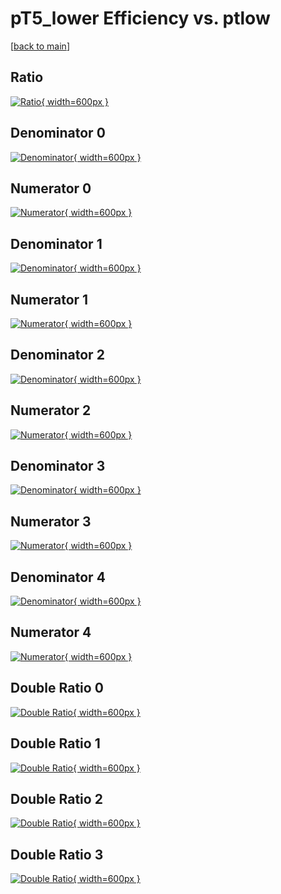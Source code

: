 # pT5_lower Efficiency vs. ptlow

[[back to main](./)]



## Ratio

[![Ratio](../mtv/var/pT5_lower_loweta_0_1_eff_ptlow.png){ width=600px }](../mtv/var/pT5_lower_loweta_0_1_eff_ptlow.pdf)

## Denominator 0

[![Denominator](../mtv/den/pT5_lower_loweta_0_1_eff_ptlow_den0.png){ width=600px }](../mtv/den/pT5_lower_loweta_0_1_eff_ptlow_den0.pdf)

## Numerator 0

[![Numerator](../mtv/num/pT5_lower_loweta_0_1_eff_ptlow_num0.png){ width=600px }](../mtv/num/pT5_lower_loweta_0_1_eff_ptlow_num0.pdf)

## Denominator 1

[![Denominator](../mtv/den/pT5_lower_loweta_0_1_eff_ptlow_den1.png){ width=600px }](../mtv/den/pT5_lower_loweta_0_1_eff_ptlow_den1.pdf)

## Numerator 1

[![Numerator](../mtv/num/pT5_lower_loweta_0_1_eff_ptlow_num1.png){ width=600px }](../mtv/num/pT5_lower_loweta_0_1_eff_ptlow_num1.pdf)

## Denominator 2

[![Denominator](../mtv/den/pT5_lower_loweta_0_1_eff_ptlow_den2.png){ width=600px }](../mtv/den/pT5_lower_loweta_0_1_eff_ptlow_den2.pdf)

## Numerator 2

[![Numerator](../mtv/num/pT5_lower_loweta_0_1_eff_ptlow_num2.png){ width=600px }](../mtv/num/pT5_lower_loweta_0_1_eff_ptlow_num2.pdf)

## Denominator 3

[![Denominator](../mtv/den/pT5_lower_loweta_0_1_eff_ptlow_den3.png){ width=600px }](../mtv/den/pT5_lower_loweta_0_1_eff_ptlow_den3.pdf)

## Numerator 3

[![Numerator](../mtv/num/pT5_lower_loweta_0_1_eff_ptlow_num3.png){ width=600px }](../mtv/num/pT5_lower_loweta_0_1_eff_ptlow_num3.pdf)

## Denominator 4

[![Denominator](../mtv/den/pT5_lower_loweta_0_1_eff_ptlow_den4.png){ width=600px }](../mtv/den/pT5_lower_loweta_0_1_eff_ptlow_den4.pdf)

## Numerator 4

[![Numerator](../mtv/num/pT5_lower_loweta_0_1_eff_ptlow_num4.png){ width=600px }](../mtv/num/pT5_lower_loweta_0_1_eff_ptlow_num4.pdf)

## Double Ratio 0

[![Double Ratio](../mtv/ratio/pT5_lower_loweta_0_1_eff_ptlow_ratio0.png){ width=600px }](../mtv/ratio/pT5_lower_loweta_0_1_eff_ptlow_ratio0.pdf)

## Double Ratio 1

[![Double Ratio](../mtv/ratio/pT5_lower_loweta_0_1_eff_ptlow_ratio1.png){ width=600px }](../mtv/ratio/pT5_lower_loweta_0_1_eff_ptlow_ratio1.pdf)

## Double Ratio 2

[![Double Ratio](../mtv/ratio/pT5_lower_loweta_0_1_eff_ptlow_ratio2.png){ width=600px }](../mtv/ratio/pT5_lower_loweta_0_1_eff_ptlow_ratio2.pdf)

## Double Ratio 3

[![Double Ratio](../mtv/ratio/pT5_lower_loweta_0_1_eff_ptlow_ratio3.png){ width=600px }](../mtv/ratio/pT5_lower_loweta_0_1_eff_ptlow_ratio3.pdf)

